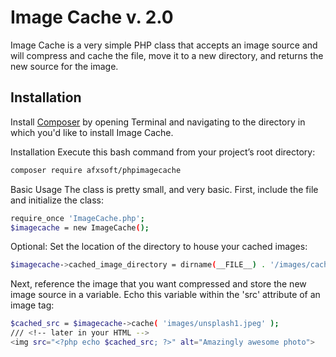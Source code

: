 # Image Cache v. 2.0

Image Cache is a very simple PHP class that accepts an image source and will compress and cache the file, move it to a new directory, and returns the new source for the image.

## Installation

Install <a href="http://getcomposer.org" target="_blank">Composer</a> by opening Terminal and navigating to the directory in which you'd like to install Image Cache.

Installation
Execute this bash command from your project’s root directory:
```bash
composer require afxsoft/phpimagecache
```
Basic Usage
The class is pretty small, and very basic. First, include the file and initialize the class:
```bash
require_once 'ImageCache.php';
$imagecache = new ImageCache();
```
Optional: Set the location of the directory to house your cached images:
```bash
$imagecache->cached_image_directory = dirname(__FILE__) . '/images/cached';
```
Next, reference the image that you want compressed and store the new image source in a variable. Echo this variable within the 'src' attribute of an image tag:
```bash
$cached_src = $imagecache->cache( 'images/unsplash1.jpeg' );
/// <!-- later in your HTML -->
<img src="<?php echo $cached_src; ?>" alt="Amazingly awesome photo">
```
